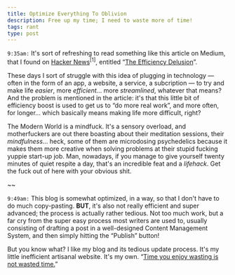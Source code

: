 ```yaml
---
title: Optimize Everything To Oblivion
description: Free up my time; I need to waste more of time!
tags: rant
type: post
---
```


`9:35am:` It's sort of refreshing to read something like this article on Medium, that I found on [Hacker News](https://news.ycombinator.com)<sup data-note="This is my go-to when I feel sick of mindlessly browsing Reddit but I still need to waste some time reading about anything at all. It's a bit more stimulating to the mind also, and gets me riled up enough to write something in here! So that's cool, that's what I want, that's what feels right.">[1]</sup>, entitled “[The Efficiency Delusion](https://onezero.medium.com/the-efficiency-delusion-f6a97241e1e1)”.

These days I sort of struggle with this idea of plugging in technology — often in the form of an app, a website, a service, a subcription — to try and make life _easier_, more _efficient_... more _streamlined_, whatever that means? And the problem is mentioned in the article: it's that this little bit of efficiency boost is used to get us to “do more real work”, and more often, for longer... which basically means making life more difficult, right?

The Modern World is a mindfuck. It's a sensory overload, and motherfuckers are out there boasting about their meditation sessions, their _mindfulness_... heck, some of them are microdosing psychedelics because it makes them more creative when solving problems at their stupid fucking yuppie start-up job. Man, nowadays, if you manage to give yourself twenty minutes of quiet respite a day, that's an incredible feat and a _lifehack_. Get the fuck out of here with your obvious shit.

~~

`9:49am:` This blog is somewhat optimized, in a way, so that I don't have to do much copy-pasting. **BUT**, it's also not really efficient and super advanced; the process is actually rather tedious. Not too much work, but a far cry from the super easy process most writers are used to, usually consisting of drafting a post in a well-designed Content Management System, and then simply hitting the “Publish” button!

But you know what? I like my blog and its tedious update process. It's my little inefficient artisanal website. It's my own. “[Time you enjoy wasting is not wasted time.](https://quoteinvestigator.com/2010/06/11/time-you-enjoy/)”
